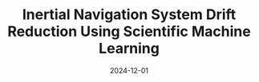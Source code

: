 ---
title: "Inertial Navigation System Drift Reduction Using Scientific Machine Learning"
collection: papers
category: manuscripts
permalink: /paper/2024-12-01-mit-thesis
excerpt: 'Master&apos;s thesis on reducing inertial navigation system drift using scientific machine learning.'
date: 2024-12-01
paperurl: '/files/MIT-McManus-Thesis.pdf'
citation: 'McManus, M. (2024). &quot;Inertial Navigation System Drift Reduction Using Scientific Machine Learning.&quot;'
--- 